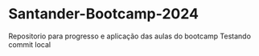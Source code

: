# Santander-Bootcamp-2024
Repositorio para progresso e aplicação das aulas do bootcamp 
Testando commit local 
